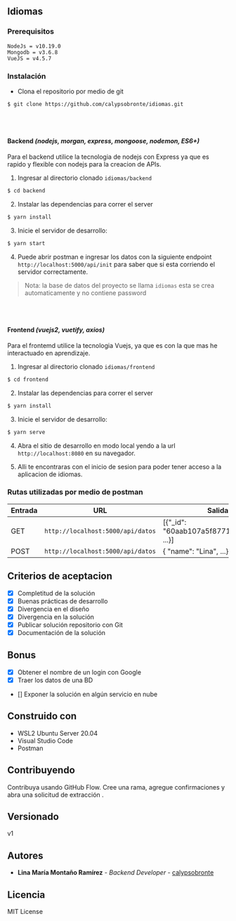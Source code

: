 ## Idiomas

### Prerequisitos

```
NodeJs = v10.19.0
Mongodb = v3.6.8
VueJS = v4.5.7
```

### Instalación

* Clona el repositorio por medio de git
```bash
$ git clone https://github.com/calypsobronte/idiomas.git
```

<br>
<br>

#### Backend *(nodejs, morgan, express, mongoose, nodemon, ES6+)*
Para el backend utilice la tecnologia de nodejs con Express ya que es rapido y flexible con nodejs para la creacion de APIs.

1. Ingresar al directorio clonado `idiomas/backend`

```bash
$ cd backend
```

2. Instalar las dependencias para correr el server

```bash
$ yarn install
```

3. Inicie el servidor de desarrollo:
```bash
$ yarn start
```

4. Puede abrir postman e ingresar los datos con la siguiente endpoint  `http://localhost:5000/api/init` para saber que si esta corriendo el servidor correctamente.

  > Nota: la base de datos del proyecto se llama `idiomas` esta se crea automaticamente y no contiene password

<br>
<br>

#### Frontend *(vuejs2, vuetify, axios)*
Para el frontemd utilice la tecnologia Vuejs, ya que es con la que mas he interactuado en aprendizaje.

1. Ingresar al directorio clonado `idiomas/frontend`

```bash
$ cd frontend
```

2. Instalar las dependencias para correr el server

```bash
$ yarn install
```

3. Inicie el servidor de desarrollo:
```bash
$ yarn serve
```

4. Abra el sitio de desarrollo en modo local yendo a la url `http://localhost:8080` en su navegador.

5. Alli te encontraras con el inicio de sesion para poder tener acceso a la aplicacion de idiomas.



### Rutas utilizadas por medio de postman
|  Entrada   |     URL    |  Salida   |
| ---------- | ---------- | ---------- |
| GET   | `http://localhost:5000/api/datos`   | [{"_id": "60aab107a5f8771375cfa33e", ...}] |
| POST   | `http://localhost:5000/api/datos`   | { "name": "Lina", ...} |

## Criterios de aceptacion
- [x] Completitud de la solución
- [x] Buenas prácticas de desarrollo
- [x] Divergencia en el diseño
- [x] Divergencia en la solución
- [x] Publicar solución repositorio con Git
- [x] Documentación de la solución
## Bonus
- [x] Obtener el nombre de un login con Google
- [x] Traer los datos de una BD
- [] Exponer la solución en algún servicio en nube

## Construido con

* WSL2 Ubuntu Server 20.04
* Visual Studio Code
* Postman

## Contribuyendo

Contribuya usando GitHub Flow. Cree una rama, agregue confirmaciones y abra una solicitud de extracción .

## Versionado

v1

## Autores

* **Lina María Montaño Ramírez** - *Backend Developer* - [calypsobronte](https://github.com/calypsobronte)


## Licencia

 MIT License 